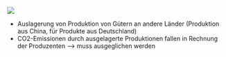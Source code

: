 ![](Pasted%20image%2020241213083631.png)
- Auslagerung von Produktion von Gütern an andere Länder (Produktion aus China, für Produkte aus Deutschland)
- CO2-Emissionen durch ausgelagerte Produktionen fallen in Rechnung der Produzenten --> muss ausgeglichen werden  
